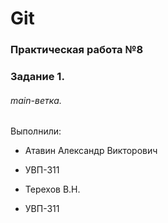 # Git
### Практическая работа №8
### Задание 1.
###### main-ветка. 

Выполнили:

* Атавин Александр Викторович
* УВП-311

* Терехов В.Н.
* УВП-311

